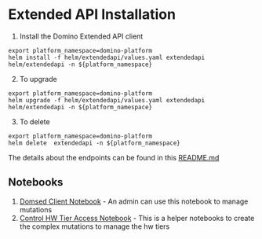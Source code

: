 # Extended API Installation


1. Install the Domino Extended API client
```shell
export platform_namespace=domino-platform
helm install -f helm/extendedapi/values.yaml extendedapi helm/extendedapi -n ${platform_namespace}
```
2. To upgrade
```shell
export platform_namespace=domino-platform
helm upgrade -f helm/extendedapi/values.yaml extendedapi helm/extendedapi -n ${platform_namespace}
```
3. To delete

```shell
export platform_namespace=domino-platform
helm delete  extendedapi -n ${platform_namespace}
```

The details about the endpoints can be found in this [README.md](./domino-extended-api/README.md)

## Notebooks

1. [Domsed Client Notebook](./code-examples/notebooks/domsed_client.ipynb) - An admin can use this notebook to manage mutations
2. [Control HW Tier Access Notebook](./code-examples/notebooks/manage_hwtier_rbac.ipynb) - This is a helper notebooks to create the complex mutations to manage the hw tiers
